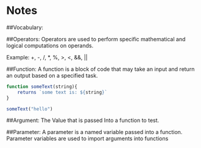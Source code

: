 # Notes

##Vocabulary:

##Operators: 
Operators are used to perform specific mathematical and logical computations on operands.

Example: +, -, /, *, %, >, <, &&, || 

##Function: 
A function is a block of code that may take an input and return an output based on a specified task. 
```js
function someText(string){
    returns `some text is: ${string}`
}

someText("hello")
```

##Argument: 
The Value that is passed Into a function to test. 

##Parameter: 
A parameter is a named variable passed into a function. Parameter variables are used to import arguments into functions


